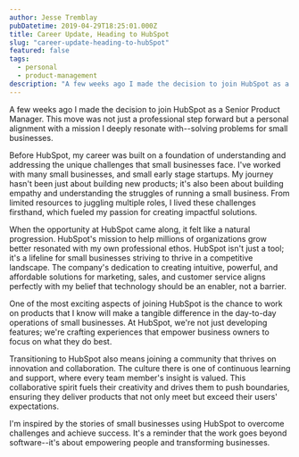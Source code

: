 ```yaml
---
author: Jesse Tremblay
pubDatetime: 2019-04-29T18:25:01.000Z
title: Career Update, Heading to HubSpot
slug: "career-update-heading-to-hubSpot"
featured: false
tags:
  - personal
  - product-management
description: "A few weeks ago I made the decision to join HubSpot as a Senior Product Manager."
---
```


A few weeks ago I made the decision to join HubSpot as a Senior Product Manager. This move was not just a professional step forward but a personal alignment with a mission I deeply resonate with--solving problems for small businesses.

Before HubSpot, my career was built on a foundation of understanding and addressing the unique challenges that small businesses face. I've worked with many small businesses, and small early stage startups. My journey hasn't been just about building new products; it's also been about building empathy and understanding the struggles of running a small business. From limited resources to juggling multiple roles, I lived these challenges firsthand, which fueled my passion for creating impactful solutions.

When the opportunity at HubSpot came along, it felt like a natural progression. HubSpot's mission to help millions of organizations grow better resonated with my own professional ethos. HubSpot isn't just a tool; it's a lifeline for small businesses striving to thrive in a competitive landscape. The company's dedication to creating intuitive, powerful, and affordable solutions for marketing, sales, and customer service aligns perfectly with my belief that technology should be an enabler, not a barrier.

One of the most exciting aspects of joining HubSpot is the chance to work on products that I know will make a tangible difference in the day-to-day operations of small businesses. At HubSpot, we're not just developing features; we're crafting experiences that empower business owners to focus on what they do best.

Transitioning to HubSpot also means joining a community that thrives on innovation and collaboration. The culture there is one of continuous learning and support, where every team member's insight is valued. This collaborative spirit fuels their creativity and drives them to push boundaries, ensuring they deliver products that not only meet but exceed their users' expectations.

I'm inspired by the stories of small businesses using HubSpot to overcome challenges and achieve success. It's a reminder that the work goes beyond software--it's about empowering people and transforming businesses.
